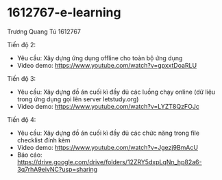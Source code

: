 # 1612767-e-learning

Trương Quang Tú 
1612767

Tiến độ 2: 
  - Yêu cầu: Xây dựng ứng dụng offline cho toàn bộ ứng dụng
  - Video demo: https://www.youtube.com/watch?v=gpxxtDoaRLU

Tiến độ 3:
  - Yêu cầu: Xây dựng đồ án cuối kì đầy đủ các luồng chạy online (dữ liệu trong ứng dụng gọi lên server letstudy.org)
  - Video demo: https://www.youtube.com/watch?v=LYZT8QzFOJc

Tiến độ 4:
  - Yêu cầu: Xây dựng đồ án cuối kì đầy đủ các chức năng trong file checklist đính kèm
  - Video demo: https://www.youtube.com/watch?v=Jgezj9BmAcU
  - Báo cáo: https://drive.google.com/drive/folders/12ZRY5dxpLqNn_hp82a6-3q7rhA9eivNC?usp=sharing
